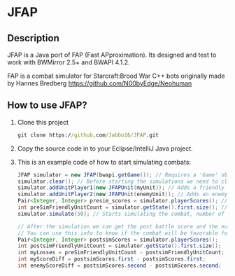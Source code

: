 # JFAP

## Description

JFAP is a Java port of FAP (Fast APproximation).
Its designed and test to work with BWMirror 2.5+ and BWAPI 4.1.2.

FAP is a combat simulator for Starcraft:Brood War C++ bots originally made by Hannes Bredberg <https://github.com/N00byEdge/Neohuman>

## How to use JFAP?

1. Clone this project

    ```cmd
    git clone https://github.com/Jabbo16/JFAP.git
    ```

2. Copy the source code in to your Eclipse/IntelliJ Java project.

3. This is an example code of how to start simulating combats:

    ```java
    JFAP simulator = new JFAP(bwapi.getGame()); // Requires a 'Game' object to be passed by parameter
    simulator.clear(); // Before starting the simulations we need to clear the simulator
    simulator.addUnitPlayer1(new JFAPUnit(myUnit)); // Adds a friendly unit to the simulator
    simulator.addUnitPlayer2(new JFAPUnit(enemyUnit)); // Adds an enemy unit to the simulator
    Pair<Integer, Integer> presim_scores = simulator.playerScores(); // We can get each player scores before the simulation starts
    int preSimFriendlyUnitCount = simulator.getState().first.size(); // We can get each player unit count introduced to JFAP before the simulation starts
    simulator.simulate(50); // Starts simulating the combat, number of frames to simulate is passed by parameters, default is 96 frames

    // After the simulation we can get the post battle score and the number of units that died for each player
    // You can use this info to know if the combat will be favorable for you or not
    Pair<Integer, Integer> postsimScores = simulator.playerScores();
    int postsimFriendlyUnitCount = simulator.getState().first.size();
    int myLosses = preSimFriendlyUnitCount - postsimFriendlyUnitCount;
    int myScoreDiff = postsimScores.first - postsimScores.first;
    int enemyScoreDiff = postsimScores.second - postsimScores.second;
    ```
